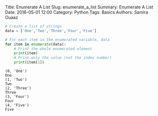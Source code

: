 Title: Enumerate A List
Slug: enumerate_a_list
Summary: Enumerate A List
Date: 2016-05-01 12:00
Category: Python
Tags: Basics
Authors: Samira Ouaaz




```python
# Create a list of strings
data = ['One','Two','Three','Four','Five']
```


```python
# For each item in the enumerated variable, data
for item in enumerate(data):
    # Print the whole enumerated element
    print(item)
    # Print only the value (not the index number)
    print(item[1])
```

    (0, 'One')
    One
    (1, 'Two')
    Two
    (2, 'Three')
    Three
    (3, 'Four')
    Four
    (4, 'Five')
    Five

